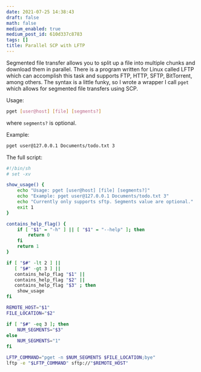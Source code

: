 ```yaml
---
date: 2021-07-25 14:38:43
draft: false
math: false
medium_enabled: true
medium_post_id: 610d337c8783
tags: []
title: Parallel SCP with LFTP
---
```


Segmented file transfer allows you to split up a file into multiple chunks and download them in parallel. There is a program written for Linux called LFTP which can accomplish this task and supports FTP, HTTP, SFTP, BitTorrent, among others. The syntax is a little funky, so I wrote a wrapper I call `pget` which allows for segmented file transfers using SCP.

Usage:
```bash
pget [user@host] [file] [segments?]
```
where `segments?` is optional.

Example:
```bash
pget user@127.0.0.1 Documents/todo.txt 3
```


The full script:
```bash
#!/bin/sh
# set -xv

show_usage() {
    echo "Usage: pget [user@host] [file] [segments?]"
    echo "Example: pget user@127.0.0.1 Documents/todo.txt 3"
    echo "Currently only supports sftp. Segments value are optional."
    exit 1
}

contains_help_flag() {
    if [ "$1" = "-h" ] || [ "$1" = "--help" ]; then
        return 0
    fi
    return 1
}

if [ "$#" -lt 2 ] ||
   [ "$#" -gt 3 ] ||
   contains_help_flag "$1" ||
   contains_help_flag "$2" ||
   contains_help_flag "$3" ; then
    show_usage
fi

REMOTE_HOST="$1"
FILE_LOCATION="$2"

if [ "$#" -eq 3 ]; then
    NUM_SEGMENTS="$3"
else
    NUM_SEGMENTS="1"
fi

LFTP_COMMAND="pget -n $NUM_SEGMENTS $FILE_LOCATION;bye"
lftp -e "$LFTP_COMMAND" sftp://"$REMOTE_HOST"
```